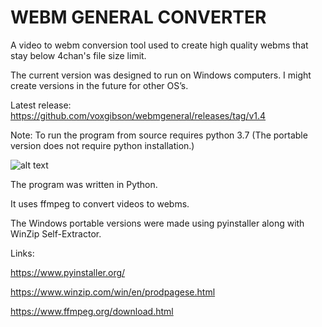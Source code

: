 # WEBM GENERAL CONVERTER
A video to webm conversion tool used to create high quality webms that stay below 4chan's file size limit.

The current version was designed to run on Windows computers. I might create versions in the future for other OS’s.

Latest release: https://github.com/voxgibson/webmgeneral/releases/tag/v1.4

Note: To run the program from source requires python 3.7 (The portable version does not require python installation.)

![alt text](https://i.imgur.com/T8JO7HG.jpg)

The program was written in Python.

It uses ffmpeg to convert videos to webms.

The Windows portable versions were made using pyinstaller along with WinZip Self-Extractor.

Links: 

https://www.pyinstaller.org/

https://www.winzip.com/win/en/prodpagese.html

https://www.ffmpeg.org/download.html
